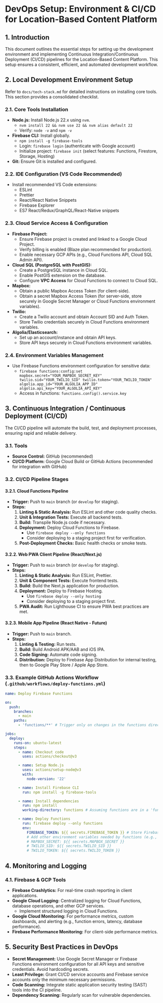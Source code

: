 # DevOps Setup: Environment & CI/CD for Location-Based Content Platform

## 1. Introduction
This document outlines the essential steps for setting up the development environment and implementing Continuous Integration/Continuous Deployment (CI/CD) pipelines for the Location-Based Content Platform. This setup ensures a consistent, efficient, and automated development workflow.

## 2. Local Development Environment Setup

Refer to `docs/tech-stack.md` for detailed instructions on installing core tools. This section provides a consolidated checklist.

### 2.1. Core Tools Installation
*   **Node.js:** Install Node.js 22.x using `nvm`.
    *   `nvm install 22 && nvm use 22 && nvm alias default 22`
    *   Verify: `node -v` and `npm -v`
*   **Firebase CLI:** Install globally.
    *   `npm install -g firebase-tools`
    *   Login: `firebase login` (authenticate with Google account)
    *   Initialize project: `firebase init` (select features: Functions, Firestore, Storage, Hosting)
*   **Git:** Ensure Git is installed and configured.

### 2.2. IDE Configuration (VS Code Recommended)
*   Install recommended VS Code extensions:
    *   ESLint
    *   Prettier
    *   React/React Native Snippets
    *   Firebase Explorer
    *   ES7 React/Redux/GraphQL/React-Native snippets

### 2.3. Cloud Service Access & Configuration
*   **Firebase Project:**
    *   Ensure Firebase project is created and linked to a Google Cloud Project.
    *   Verify billing is enabled (Blaze plan recommended for production).
    *   Enable necessary GCP APIs (e.g., Cloud Functions API, Cloud SQL Admin API).
*   **Cloud SQL (PostgreSQL with PostGIS):**
    *   Create a PostgreSQL instance in Cloud SQL.
    *   Enable PostGIS extension on the database.
    *   Configure **VPC Access** for Cloud Functions to connect to Cloud SQL.
*   **Mapbox:**
    *   Obtain a public Mapbox Access Token (for client-side).
    *   Obtain a secret Mapbox Access Token (for server-side, store securely in Google Secret Manager or Cloud Functions environment variables).
*   **Twilio:**
    *   Create a Twilio account and obtain Account SID and Auth Token.
    *   Store Twilio credentials securely in Cloud Functions environment variables.
*   **Algolia/Elasticsearch:**
    *   Set up an account/instance and obtain API keys.
    *   Store API keys securely in Cloud Functions environment variables.

### 2.4. Environment Variables Management
*   Use Firebase Functions environment configuration for sensitive data:
    *   `firebase functions:config:set mapbox.secret="YOUR_MAPBOX_SECRET_KEY" twilio.sid="YOUR_TWILIO_SID" twilio.token="YOUR_TWILIO_TOKEN" algolia.app_id="YOUR_ALGOLIA_APP_ID" algolia.api_key="YOUR_ALGOLIA_API_KEY"`
    *   Access in functions: `functions.config().service.key`

## 3. Continuous Integration / Continuous Deployment (CI/CD)

The CI/CD pipeline will automate the build, test, and deployment processes, ensuring rapid and reliable delivery.

### 3.1. Tools
*   **Source Control:** GitHub (recommended)
*   **CI/CD Platform:** Google Cloud Build or GitHub Actions (recommended for integration with GitHub)

### 3.2. CI/CD Pipeline Stages

#### 3.2.1. Cloud Functions Pipeline
*   **Trigger:** Push to `main` branch (or `develop` for staging).
*   **Steps:**
    1.  **Linting & Static Analysis:** Run ESLint and other code quality checks.
    2.  **Unit & Integration Tests:** Execute all backend tests.
    3.  **Build:** Transpile Node.js code if necessary.
    4.  **Deployment:** Deploy Cloud Functions to Firebase.
        *   Use `firebase deploy --only functions`
        *   Consider deploying to a staging project first for verification.
    5.  **Post-Deployment Checks:** Basic health checks or smoke tests.

#### 3.2.2. Web PWA Client Pipeline (React/Next.js)
*   **Trigger:** Push to `main` branch (or `develop` for staging).
*   **Steps:**
    1.  **Linting & Static Analysis:** Run ESLint, Prettier.
    2.  **Unit & Component Tests:** Execute frontend tests.
    3.  **Build:** Build the Next.js application for production.
    4.  **Deployment:** Deploy to Firebase Hosting.
        *   Use `firebase deploy --only hosting`
        *   Consider deploying to a staging project first.
    5.  **PWA Audit:** Run Lighthouse CI to ensure PWA best practices are met.

#### 3.2.3. Mobile App Pipeline (React Native - Future)
*   **Trigger:** Push to `main` branch.
*   **Steps:**
    1.  **Linting & Testing:** Run tests.
    2.  **Build:** Build Android APK/AAB and iOS IPA.
    3.  **Code Signing:** Automate code signing.
    4.  **Distribution:** Deploy to Firebase App Distribution for internal testing, then to Google Play Store / Apple App Store.

### 3.3. Example GitHub Actions Workflow (`.github/workflows/deploy-functions.yml`)
```yaml
name: Deploy Firebase Functions

on:
  push:
    branches:
      - main
    paths:
      - 'functions/**' # Trigger only on changes in the functions directory

jobs:
  deploy:
    runs-on: ubuntu-latest
    steps:
      - name: Checkout code
        uses: actions/checkout@v3

      - name: Setup Node.js
        uses: actions/setup-node@v3
        with:
          node-version: '22'

      - name: Install Firebase CLI
        run: npm install -g firebase-tools

      - name: Install dependencies
        run: npm install
        working-directory: functions # Assuming functions are in a 'functions' directory

      - name: Deploy Functions
        run: firebase deploy --only functions
        env:
          FIREBASE_TOKEN: ${{ secrets.FIREBASE_TOKEN }} # Store Firebase token as a GitHub Secret
          # Add other environment variables needed by functions (e.g., Mapbox, Twilio)
          # MAPBOX_SECRET: ${{ secrets.MAPBOX_SECRET }}
          # TWILIO_SID: ${{ secrets.TWILIO_SID }}
          # TWILIO_TOKEN: ${{ secrets.TWILIO_TOKEN }}
```

## 4. Monitoring and Logging

### 4.1. Firebase & GCP Tools
*   **Firebase Crashlytics:** For real-time crash reporting in client applications.
*   **Google Cloud Logging:** Centralized logging for Cloud Functions, database operations, and other GCP services.
    *   Implement structured logging in Cloud Functions.
*   **Google Cloud Monitoring:** For performance metrics, custom dashboards, and alerting (e.g., function errors, latency, database performance).
*   **Firebase Performance Monitoring:** For client-side performance metrics.

## 5. Security Best Practices in DevOps

*   **Secret Management:** Use Google Secret Manager or Firebase Functions environment configuration for all API keys and sensitive credentials. Avoid hardcoding secrets.
*   **Least Privilege:** Grant CI/CD service accounts and Firebase service accounts only the minimum necessary permissions.
*   **Code Scanning:** Integrate static application security testing (SAST) tools into the CI pipeline.
*   **Dependency Scanning:** Regularly scan for vulnerable dependencies.
